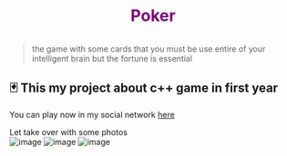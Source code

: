 <h1 style="text-align:center;width:100%;display:inline-block;color:purple">Poker</h1>

> the game with some cards that you must be use entire of your intelligent brain but the fortune is essential

## 🃏 This my project about c++ game in first year 

You can play now in my social network [here](https://nnaaaa.github.io/facebookClient/#/games)

Let take over with some photos <br>
![image](https://user-images.githubusercontent.com/74974368/149644237-0a986e44-780f-4840-a23b-4a6fd2fdfb3e.png)
![image](https://user-images.githubusercontent.com/74974368/149644247-66a1fdbb-e978-418e-b766-aef6e8ffaa07.png)
![image](https://user-images.githubusercontent.com/74974368/149644267-05afbcdb-4d6a-40d2-93c5-65659c18b98b.png)


